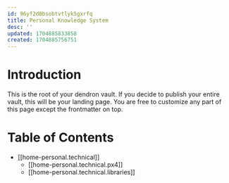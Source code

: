```yaml
---
id: 96yf2d8bsobtvtlyk5gxrfq
title: Personal Knowledge System
desc: ''
updated: 1704885833858
created: 1704885756751
---
```


# Introduction

This is the root of your dendron vault. If you decide to publish your entire vault, this will be your landing page. You are free to customize any part of this page except the frontmatter on top.

# Table of Contents

- [[home-personal.technical]]
    - [[home-personal.technical.px4]]
    - [[home-personal.technical.libraries]]
    